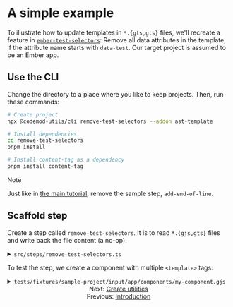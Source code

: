 # A simple example

To illustrate how to update templates in `*.{gts,gts}` files, we'll recreate a feature in [`ember-test-selectors`](https://github.com/mainmatter/ember-test-selectors/blob/v6.0.0/strip-data-test-properties-plugin6.js): Remove all data attributes in the template, if the attribute name starts with `data-test`. Our target project is assumed to be an Ember app.


## Use the CLI

Change the directory to a place where you like to keep projects. Then, run these commands:

```sh
# Create project
npx @codemod-utils/cli remove-test-selectors --addon ast-template

# Install dependencies
cd remove-test-selectors
pnpm install

# Install content-tag as a dependency
pnpm install content-tag
```

> [!NOTE]
> Just like in [the main tutorial](../main-tutorial/04-step-1-update-acceptance-tests-part-1.md#remove-the-sample-step), remove the sample step, `add-end-of-line`.


## Scaffold step

Create a step called `remove-test-selectors`. It is to read `*.{gjs,gts}` files and write back the file content (a no-op).

<details>

<summary><code>src/steps/remove-test-selectors.ts</code></summary>

For brevity, how `src/index.ts` calls `removeTestSelectors()` is not shown.

```ts
import { readFileSync } from 'node:fs';
import { join } from 'node:path';

import { createFiles, findFiles } from '@codemod-utils/files';

import { Options } from '../types/index.js';

export function removeTestSelectors(options: Options): void {
  const { projectRoot } = options;

  const filePaths = findFiles('app/components/**/*.{gjs,gts}', {
    projectRoot,
  });

  const fileMap = new Map(
    filePaths.map((filePath) => {
      const file = readFileSync(join(projectRoot, filePath), 'utf8');

      return [filePath, file];
    }),
  );

  createFiles(fileMap, options);
}
```

</details>

To test the step, we create a component with multiple `<template>` tags:

<details>

<summary><code>tests/fixtures/sample-project/input/app/components/my-component.gjs</code></summary>

The indentations are inconsistent on purpose. We want to know if our codemod will preserve formatting.

```js
import { on } from '@ember/modifier';
import Component from '@glimmer/component';
import { tracked } from '@glimmer/tracking';

import styles from './my-component.css';

const Control =
<template>
  <div class={{styles.control}}>
    <button
      data-test-button="Increment"
      type="button"
      {{on "click" @onClick}}
    >
      Increment by 1
    </button>
  </div>
</template>

const Display =
  <template>
    <div class={{styles.display}}>
      Count:
      <p class={{styles.count}} data-test-count ...attributes>
        {{@count}}
      </p>
    </div>
  </template>

export default class MyComponent extends Component {
  @tracked count = 0;

  increment = () => {
    this.count++;
  }

    <template>
      <div class={{styles.container}}>
        <Control
          @onClick={{this.increment}}
          />
        <Display @count={{this.count}} data-test-my-count />
      </div>
    </template>
}
```

</details>


<div align="center">
  <div>
    Next: <a href="./02-create-utilities.md">Create utilities</a>
  </div>
  <div>
    Previous: <a href="./00-introduction.md">Introduction</a>
  </div>
</div>
